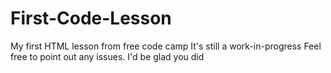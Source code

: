 # First-Code-Lesson
My first HTML lesson from free code camp
It's still a work-in-progress
Feel free to point out any issues. I'd be glad you did
